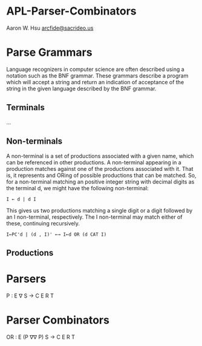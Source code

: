 APL-Parser-Combinators
======================

Aaron W. Hsu <arcfide@sacrideo.us>

Parse Grammars
==============

Language recognizers in computer science are often described using a notation 
such as the BNF grammar. These grammars describe a program which will accept 
a string and return an indication of acceptance of the string in the given 
language described by the BNF grammar. 

## Terminals

...

## Non-terminals

A non-terminal is a set of productions associated with a given name, which 
can be referenced in other productions. A non-terminal appearing in a production 
matches against one of the productions associated with it. That is, it represents 
and ORing of possible productions that can be matched. So, for a non-terminal 
matching an positive integer string with decimal digits as the terminal d, 
we might have the following non-terminal:

    I ← d | d I

This gives us two productions matching a single digit or a digit followed by an 
I non-terminal, respectively. The I non-terminal may match either of these, 
continuing recursively.

    I←PC'd | (d , I)' ←→ I←d OR (d CAT I)

## Productions


Parsers
=======

P : E ∇ S → C E R T

Parser Combinators
==================

OR : E (P ∇∇ P) S → C E R T


